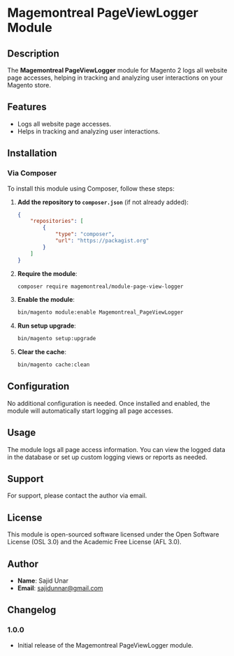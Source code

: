 # Magemontreal PageViewLogger Module

## Description

The **Magemontreal PageViewLogger** module for Magento 2 logs all website page accesses, helping in tracking and analyzing user interactions on your Magento store.

## Features

- Logs all website page accesses.
- Helps in tracking and analyzing user interactions.

## Installation

### Via Composer

To install this module using Composer, follow these steps:

1. **Add the repository to `composer.json`** (if not already added):

    ```json
    {
        "repositories": [
            {
                "type": "composer",
                "url": "https://packagist.org"
            }
        ]
    }
    ```

2. **Require the module**:

    ```sh
    composer require magemontreal/module-page-view-logger
    ```

3. **Enable the module**:

    ```sh
    bin/magento module:enable Magemontreal_PageViewLogger
    ```

4. **Run setup upgrade**:

    ```sh
    bin/magento setup:upgrade
    ```

5. **Clear the cache**:

    ```sh
    bin/magento cache:clean
    ```

## Configuration

No additional configuration is needed. Once installed and enabled, the module will automatically start logging all page accesses.

## Usage

The module logs all page access information. You can view the logged data in the database or set up custom logging views or reports as needed.

## Support

For support, please contact the author via email.

## License

This module is open-sourced software licensed under the Open Software License (OSL 3.0) and the Academic Free License (AFL 3.0).

## Author

- **Name**: Sajid Unar
- **Email**: sajidunnar@gmail.com

## Changelog

### 1.0.0
- Initial release of the Magemontreal PageViewLogger module.
